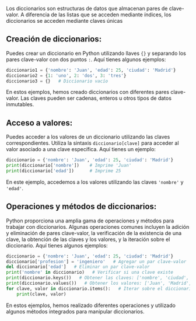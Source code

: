 Los diccionarios son estructuras de datos que almacenan pares de clave-valor. A diferencia de las listas que se acceden mediante índices, los diccionarios se acceden mediante claves únicas

## Creación de diccionarios:
Puedes crear un diccionario en Python utilizando llaves `{}` y separando los pares clave-valor con dos puntos `:`. Aquí tienes algunos ejemplos:

```python
diccionario1 = {'nombre': 'Juan', 'edad': 25, 'ciudad': 'Madrid'}
diccionario2 = {1: 'uno', 2: 'dos', 3: 'tres'}
diccionario3 = {}   # Diccionario vacío
```

En estos ejemplos, hemos creado diccionarios con diferentes pares clave-valor. Las claves pueden ser cadenas, enteros u otros tipos de datos inmutables.

## Acceso a valores:
Puedes acceder a los valores de un diccionario utilizando las claves correspondientes. Utiliza la sintaxis `diccionario[clave]` para acceder al valor asociado a una clave específica. Aquí tienes un ejemplo:

```python
diccionario = {'nombre': 'Juan', 'edad': 25, 'ciudad': 'Madrid'}
print(diccionario['nombre'])    # Imprime 'Juan'
print(diccionario['edad'])      # Imprime 25
```

En este ejemplo, accedemos a los valores utilizando las claves `'nombre'` y `'edad'`.

## Operaciones y métodos de diccionarios:
Python proporciona una amplia gama de operaciones y métodos para trabajar con diccionarios. Algunas operaciones comunes incluyen la adición y eliminación de pares clave-valor, la verificación de la existencia de una clave, la obtención de las claves y los valores, y la iteración sobre el diccionario. Aquí tienes algunos ejemplos:

```python
diccionario = {'nombre': 'Juan', 'edad': 25, 'ciudad': 'Madrid'}
diccionario['profesion'] = 'ingeniero'   # Agregar un par clave-valor
del diccionario['edad']   # Eliminar un par clave-valor
print('nombre' in diccionario)   # Verificar si una clave existe
print(diccionario.keys())   # Obtener las claves: ['nombre', 'ciudad', 'profesion']
print(diccionario.values())   # Obtener los valores: ['Juan', 'Madrid', 'ingeniero']
for clave, valor in diccionario.items():   # Iterar sobre el diccionario
    print(clave, valor)
```

En estos ejemplos, hemos realizado diferentes operaciones y utilizado algunos métodos integrados para manipular diccionarios.
